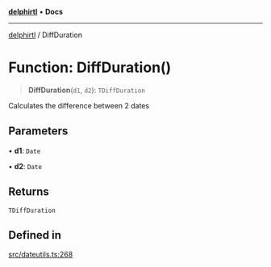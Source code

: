 [**delphirtl**](../README.md) • **Docs**

***

[delphirtl](../globals.md) / DiffDuration

# Function: DiffDuration()

> **DiffDuration**(`d1`, `d2`): `TDiffDuration`

Calculates the difference between 2 dates

## Parameters

• **d1**: `Date`

• **d2**: `Date`

## Returns

`TDiffDuration`

## Defined in

[src/dateutils.ts:268](https://github.com/chuacw/delphirtl/blob/6aa69946480948177da786cf3f6d1a4c3cea17f9/src/dateutils.ts#L268)
